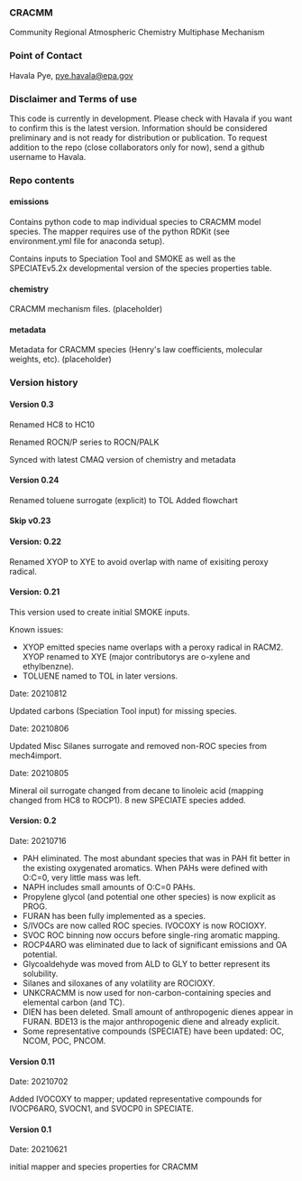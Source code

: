 ### CRACMM
Community Regional Atmospheric Chemistry Multiphase Mechanism

### Point of Contact
Havala Pye, pye.havala@epa.gov

### Disclaimer and Terms of use
This code is currently in development. Please check with Havala if you want to confirm this is the latest version. Information should be considered preliminary and is not ready for distribution or publication. To request addition to the repo (close collaborators only for now), send a github username to Havala.

### Repo contents

#### emissions
Contains python code to map individual species to CRACMM model species. The mapper requires use of the python RDKit (see environment.yml file for anaconda setup).

Contains inputs to Speciation Tool and SMOKE as well as the SPECIATEv5.2x developmental version of the species properties table.

#### chemistry
CRACMM mechanism files. (placeholder)

#### metadata
Metadata for CRACMM species (Henry's law coefficients, molecular weights, etc). (placeholder)

### Version history

#### Version 0.3
Renamed HC8 to HC10

Renamed ROCN/P series to ROCN/PALK

Synced with latest CMAQ version of chemistry and metadata

#### Version 0.24 
Renamed toluene surrogate (explicit) to TOL
Added flowchart

#### Skip v0.23

#### Version: 0.22
Renamed XYOP to XYE to avoid overlap with name of exisiting peroxy radical.

#### Version: 0.21

This version used to create initial SMOKE inputs.

Known issues: 
- XYOP emitted species name overlaps with a peroxy radical in RACM2. XYOP renamed to XYE (major contributorys are o-xylene and ethylbenzne).
- TOLUENE named to TOL in later versions.

Date: 20210812

Updated carbons (Speciation Tool input) for missing species.

Date: 20210806

Updated Misc Silanes surrogate and removed non-ROC species from mech4import.

Date: 20210805

Mineral oil surrogate changed from decane to linoleic acid (mapping changed from HC8 to ROCP1). 8 new SPECIATE species added.


#### Version: 0.2
Date: 20210716

* PAH eliminated. The most abundant species that was in PAH fit better in the existing oxygenated aromatics. When PAHs were defined with O:C=0, very little mass was left. 
* NAPH includes small amounts of O:C=0 PAHs.
* Propylene glycol (and potential one other species) is now explicit as PROG.
* FURAN has been fully implemented as a species.
* S/IVOCs are now called ROC species. IVOCOXY is now ROCIOXY.
* SVOC ROC binning now occurs before single-ring aromatic mapping.
* ROCP4ARO was eliminated due to lack of significant emissions and OA potential.
* Glycoaldehyde was moved from ALD to GLY to better represent its solubility.
* Silanes and siloxanes of any volatility are ROCIOXY.
* UNKCRACMM is now used for non-carbon-containing species and elemental carbon (and TC).
* DIEN has been deleted. Small amount of anthropogenic dienes appear in FURAN. BDE13 is the major anthropogenic diene and already explicit.
* Some representative compounds (SPECIATE) have been updated: OC, NCOM, POC, PNCOM.


#### Version 0.11
Date: 20210702

Added IVOCOXY to mapper; updated representative compounds for IVOCP6ARO, SVOCN1, and SVOCP0 in SPECIATE.

#### Version 0.1 
Date: 20210621

initial mapper and species properties for CRACMM
